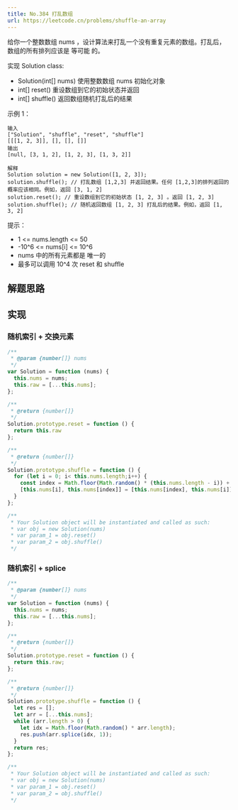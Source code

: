 ```yaml
---
title: No.384 打乱数组
url: https://leetcode.cn/problems/shuffle-an-array
---
```


给你一个整数数组 nums ，设计算法来打乱一个没有重复元素的数组。打乱后，数组的所有排列应该是 等可能 的。

实现 Solution class:

- Solution(int\[\] nums) 使用整数数组 nums 初始化对象
- int\[\] reset() 重设数组到它的初始状态并返回
- int\[\] shuffle() 返回数组随机打乱后的结果

示例 1：

```text
输入
["Solution", "shuffle", "reset", "shuffle"]
[[[1, 2, 3]], [], [], []]
输出
[null, [3, 1, 2], [1, 2, 3], [1, 3, 2]]

解释
Solution solution = new Solution([1, 2, 3]);
solution.shuffle(); // 打乱数组 [1,2,3] 并返回结果。任何 [1,2,3]的排列返回的概率应该相同。例如，返回 [3, 1, 2]
solution.reset(); // 重设数组到它的初始状态 [1, 2, 3] 。返回 [1, 2, 3]
solution.shuffle(); // 随机返回数组 [1, 2, 3] 打乱后的结果。例如，返回 [1, 3, 2]
```

提示：

- 1 <= nums.length <= 50
- -10^6 <= nums\[i\] <= 10^6
- nums 中的所有元素都是 唯一的
- 最多可以调用 10^4 次 reset 和 shuffle

## 解题思路

## 实现

### 随机索引 + 交换元素

```js
/**
 * @param {number[]} nums
 */
var Solution = function (nums) {
  this.nums = nums;
  this.raw = [...this.nums];
};

/**
 * @return {number[]}
 */
Solution.prototype.reset = function () {
  return this.raw
};

/**
 * @return {number[]}
 */
Solution.prototype.shuffle = function () {
  for (let i = 0; i< this.nums.length;i++) {
    const index = Math.floor(Math.random() * (this.nums.length - i)) + i
    [this.nums[i], this.nums[index]] = [this.nums[index], this.nums[i]]
  }
};

/**
 * Your Solution object will be instantiated and called as such:
 * var obj = new Solution(nums)
 * var param_1 = obj.reset()
 * var param_2 = obj.shuffle()
 */
```

### 随机索引 + splice

```js
/**
 * @param {number[]} nums
 */
var Solution = function (nums) {
  this.nums = nums;
  this.raw = [...this.nums];
};

/**
 * @return {number[]}
 */
Solution.prototype.reset = function () {
  return this.raw;
};

/**
 * @return {number[]}
 */
Solution.prototype.shuffle = function () {
  let res = [];
  let arr = [...this.nums];
  while (arr.length > 0) {
    let idx = Math.floor(Math.random() * arr.length);
    res.push(arr.splice(idx, 1));
  }
  return res;
};

/**
 * Your Solution object will be instantiated and called as such:
 * var obj = new Solution(nums)
 * var param_1 = obj.reset()
 * var param_2 = obj.shuffle()
 */
```
